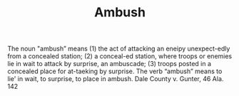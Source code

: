 ---
title: Ambush
letter: A
permalink: "/definitions/ambush.html"
body: The noun "ambush” means (1) the act of attacking an eneipy unexpect-edly from
  a concealed station; (2) a conceal-ed station, where troops or enemies lie in wait
  to attack by surprise, an ambuscade; (3) troops posted in a concealed place for
  at-taeking by surprise. The verb “ambush” means to lie' in wait, to surprise, to
  place in ambush. Dale County v. Gunter, 46 Ala. 142
published_at: '2018-07-07'
layout: post
---